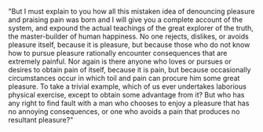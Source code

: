 "But I must explain to you how all this mistaken idea of denouncing pleasure and praising pain was born and
 I will give you a complete account of the system, and expound the actual teachings of the great explorer of 
 the truth, the master-builder of human happiness. No one rejects, dislikes, or avoids pleasure itself, because
it is pleasure, but because those who do not know how to pursue pleasure rationally encounter consequences that
are extremely painful. Nor again is there anyone who loves or pursues or desires to obtain pain of itself, 
because it is pain, but because occasionally circumstances occur in which toil and pain can
procure him some great pleasure. To take a trivial example, 
which of us ever undertakes laborious physical exercise,
except to obtain some advantage from it? 
But who has any right to find fault with
a man who chooses to enjoy a pleasure that has no annoying consequences, or one who avoids a pain that 
produces no resultant pleasure?"